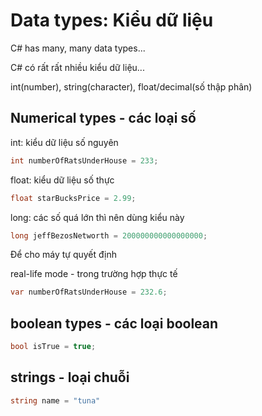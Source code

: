 # Data types: Kiểu dữ liệu

C# has many, many data types...

C# có rất rất nhiều kiểu dữ liệu...

int(number), string(character), float/decimal(số thập phân)

## Numerical types - các loại số

int: kiểu dữ liệu số nguyên

```c#
int numberOfRatsUnderHouse = 233;
```

float: kiểu dữ liệu số thực

```c#
float starBucksPrice = 2.99;
```

long: các số quá lớn thì nên dùng kiểu này

```c#
long jeffBezosNetworth = 200000000000000000;

```

Để cho máy tự quyết định

real-life mode - trong trường hợp thực tế

```c#
var numberOfRatsUnderHouse = 232.6;
```

## boolean types - các loại boolean

```c#
bool isTrue = true;
```

## strings - loại chuỗi

```c#
string name = "tuna"
```
